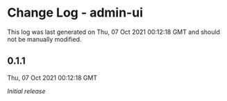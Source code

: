 # Change Log - admin-ui

This log was last generated on Thu, 07 Oct 2021 00:12:18 GMT and should not be manually modified.

## 0.1.1
Thu, 07 Oct 2021 00:12:18 GMT

_Initial release_

